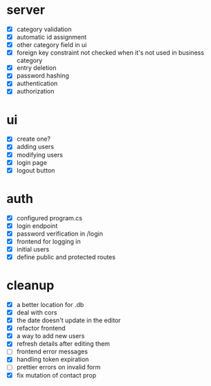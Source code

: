 # server
- [x] category validation
- [x] automatic id assignment
- [x] other category field in ui
- [x] foreign key constraint not checked when it's not used in business category
- [x] entry deletion
- [x] password hashing
- [x] authentication
- [x] authorization
# ui
- [X] create one?
- [x] adding users
- [x] modifying users
- [x] login page
- [x] logout button
# auth
- [x] configured program.cs
- [x] login endpoint
- [x] password verification in /login
- [x] frontend for logging in
- [x] initial users
- [x] define public and protected routes
# cleanup
- [x] a better location for .db
- [x] deal with cors
- [x] the date doesn't update in the editor
- [x] refactor frontend
- [x] a way to add new users
- [x] refresh details after editing them
- [ ] frontend error messages
- [x] handling token expiration
- [ ] prettier errors on invalid form
- [x] fix mutation of contact prop
